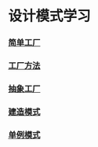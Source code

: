 # 设计模式学习

### [简单工厂](https://github.com/dzhai/design-pattern/tree/master/src/main/java/net/dzhai/dp/creational/simplefactory)
### [工厂方法](https://github.com/dzhai/design-pattern/tree/master/src/main/java/net/dzhai/dp/creational/factorymethod)
### [抽象工厂](https://github.com/dzhai/design-pattern/tree/master/src/main/java/net/dzhai/dp/creational/abstractfactory)
### [建造模式](https://github.com/dzhai/design-pattern/tree/master/src/main/java/net/dzhai/dp/creational/builder)
### [单例模式](https://github.com/dzhai/design-pattern/tree/master/src/main/java/net/dzhai/dp/creational/singleton)
